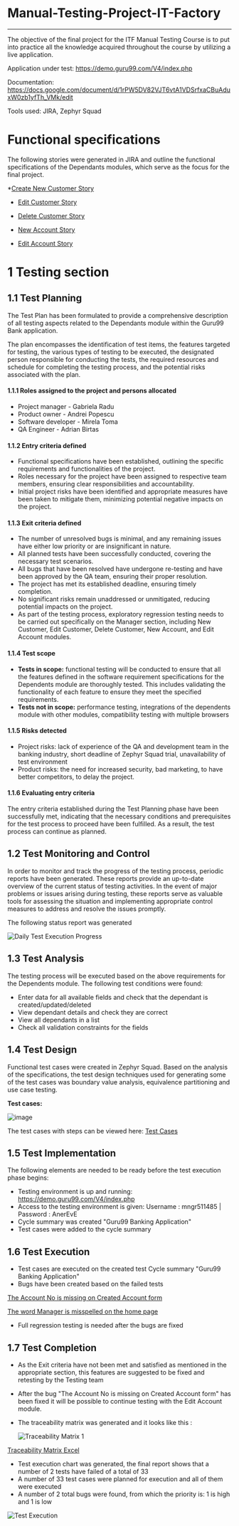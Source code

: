 # Manual-Testing-Project-IT-Factory
-------------
The objective of the final project for the ITF Manual Testing Course is to put into practice all the knowledge acquired throughout the course by utilizing a live application.

Application under test: https://demo.guru99.com/V4/index.php

Documentation: https://docs.google.com/document/d/1rPW5DV82VJT6vtA1VDSrfxaCBuAduxW0zb1yfTh_VMk/edit 

Tools used: JIRA, Zephyr Squad 

# Functional specifications

The following stories were generated in JIRA and outline the functional specifications of the Dependants modules, which serve as the focus for the final project.

*[Create New Customer Story](https://github.com/BirtasAdrian/Manual-Testing-Project-IT-Factory/blob/d1b1d2cf8b99ad63046770005718e7dd7d160781/Guru99%20Banking%20Project/Create%20New%20Customer%20Story.pdf)

* [Edit Customer Story](https://github.com/BirtasAdrian/Manual-Testing-Project-IT-Factory/blob/91eac541caeaa5499f4ed18cb7fc5da56185e403/Guru99%20Banking%20Project/Edit%20Customer%20Story.pdf)

* [Delete Customer Story](https://github.com/BirtasAdrian/Manual-Testing-Project-IT-Factory/blob/e1eaf9f386152d41d916fc62277f463b2c90b4ca/Guru99%20Banking%20Project/Delete%20Customer%20Story.pdf)

* [New Account Story](https://github.com/BirtasAdrian/Manual-Testing-Project-IT-Factory/blob/e1eaf9f386152d41d916fc62277f463b2c90b4ca/Guru99%20Banking%20Project/New%20Account%20Story.pdf)

* [Edit Account Story](https://github.com/BirtasAdrian/Manual-Testing-Project-IT-Factory/blob/e1eaf9f386152d41d916fc62277f463b2c90b4ca/Guru99%20Banking%20Project/Edit%20Account%20Story.pdf)

# 1 Testing section

## 1.1 Test Planning

The Test Plan has been formulated to provide a comprehensive description of all testing aspects related to the Dependants module within the Guru99 Bank application.

The plan encompasses the identification of test items, the features targeted for testing, the various types of testing to be executed, the designated person responsible for conducting the tests, the required resources and schedule for completing the testing process, and the potential risks associated with the plan.

#### 1.1.1 Roles assigned to the project and persons allocated

* Project manager - Gabriela Radu
* Product owner - Andrei Popescu
* Software developer - Mirela Toma
* QA Engineer - Adrian Birtas

#### 1.1.2 Entry criteria defined

 *  Functional specifications have been established, outlining the specific requirements and functionalities of the project.
 *  Roles necessary for the project have been assigned to respective team members, ensuring clear responsibilities and accountability.
 *  Initial project risks have been identified and appropriate measures have been taken to mitigate them, minimizing potential negative impacts on the project.

#### 1.1.3 Exit criteria defined

*   The number of unresolved bugs is minimal, and any remaining issues have either low priority or are insignificant in nature.
*   All planned tests have been successfully conducted, covering the necessary test scenarios.
*   All bugs that have been resolved have undergone re-testing and have been approved by the QA team, ensuring their proper resolution.
*   The project has met its established deadline, ensuring timely completion.
*   No significant risks remain unaddressed or unmitigated, reducing potential impacts on the project.
*   As part of the testing process, exploratory regression testing needs to be carried out specifically on the Manager section, including New Customer, Edit Customer, Delete Customer, New Account, and Edit Account modules.

#### 1.1.4 Test scope

* __Tests in scope:__ functional testing will be conducted to ensure that all the features defined in the software requirement specifications for the Dependents module are thoroughly tested. This includes validating the functionality of each feature to ensure they meet the specified requirements.
* __Tests not in scope:__ performance testing, integrations of the dependents module with other modules, compatibility testing with multiple browsers

#### 1.1.5 Risks detected

* Project risks: lack of experience of the QA and development team in the banking industry, short deadline of Zephyr Squad trial, unavailability of test environment
* Product risks: the need for increased security, bad marketing, to have better competitors, to delay the project.

#### 1.1.6 Evaluating entry criteria

The entry criteria established during the Test Planning phase have been successfully met, indicating that the necessary conditions and prerequisites for the test process to proceed have been fulfilled. As a result, the test process can continue as planned.

## 1.2 Test Monitoring and Control

In order to monitor and track the progress of the testing process, periodic reports have been generated. These reports provide an up-to-date overview of the current status of testing activities. In the event of major problems or issues arising during testing, these reports serve as valuable tools for assessing the situation and implementing appropriate control measures to address and resolve the issues promptly.

The following status report was generated

![Daily Test Execution Progress](https://github.com/BirtasAdrian/Manual-Testing-Project-IT-Factory/assets/90641668/48b558c1-afb7-40ba-9704-d8c108d0ed50)

## 1.3 Test Analysis

The testing process will be executed based on the above requirements for the Dependents module. The following test conditions were found:
 * Enter data for all available fields and check that the dependant is created/updated/deleted
 * View dependant details and check they are correct
 * View all dependants in a list
 * Check all validation constraints for the fields

## 1.4 Test Design

Functional test cases were created in Zephyr Squad. Based on the analysis of the specifications, the test design techniques used for generating some of the test cases 
was boundary value analysis, equivalence partitioning and use case testing.

**Test cases:**

![image](https://github.com/BirtasAdrian/Manual-Testing-Project-IT-Factory/assets/90641668/c36eed37-6f7b-494e-a8e8-c5b8c3e6fc68)

The test cases with steps can be viewed here: [Test Cases](https://rawcdn.githack.com/BirtasAdrian/Manual-Testing-Project-IT-Factory/b4242b46ab1c784ce5af5294fbfaa29eef183fff/Guru99%20Banking%20Project/Test%20Cycle%20Summary/ZFJ-Cycles-07-04-2023.html)


## 1.5 Test Implementation

The following elements are needed to be ready before the test execution phase begins:

* Testing environment is up and running: https://demo.guru99.com/V4/index.php
* Access to the testing environment is given: Username : mngr511485 | Password : AnerEvE
* Cycle summary was created "Guru99 Banking Application"
* Test cases were added to the cycle summary

## 1.6 Test Execution

* Test cases are executed on the created test Cycle summary "Guru99 Banking Application"
*  Bugs have been created based on the failed tests
  
  [The Account No is missing on Created Account form](https://github.com/BirtasAdrian/Manual-Testing-Project-IT-Factory/blob/a595c03d2247199014d724025c38286cd92a32f5/Guru99%20Banking%20Project/Bugs/The%20Account%20No%20is%20missing%20on%20Created%20Account%20form.pdf)

  [The word Manager is misspelled on the home page ](https://github.com/BirtasAdrian/Manual-Testing-Project-IT-Factory/blob/a595c03d2247199014d724025c38286cd92a32f5/Guru99%20Banking%20Project/Bugs/The%20word%20Manager%20is%20misspelled%20on%20the%20home%20page%20.pdf)
 
* Full regression testing is needed after the bugs are fixed

## 1.7 Test Completion

* As the Exit criteria have not been met and satisfied as mentioned in the appropriate section, this features are suggested to be fixed and retesting by the Testing team
* After the bug "The Account No is missing on Created Account form" has been fixed it will be possible to continue testing with the Edit Account module.
* The traceability matrix was generated and it looks like this :

  ![Traceability Matrix 1](https://github.com/BirtasAdrian/Manual-Testing-Project-IT-Factory/assets/90641668/c788da20-85f0-439b-9030-07827890be59)

[Traceability Matrix Excel](https://github.com/BirtasAdrian/Manual-Testing-Project-IT-Factory/tree/9df16baf55af3aea6e1e24976d5d29ac7ec885e1/Guru99%20Banking%20Project/Traceability%20Matrix)

* Test execution chart was generated, the final report shows that a number of 2 tests have failed of a total of 33 
* A number of 33 test cases were planned for execution and all of them were executed
* A number of 2 total bugs were found, from which the priority is: 1 is high and 1 is low

![Test Execution](https://github.com/BirtasAdrian/Manual-Testing-Project-IT-Factory/assets/90641668/243f42f7-ce2c-4b27-8913-f29386651cfd)

